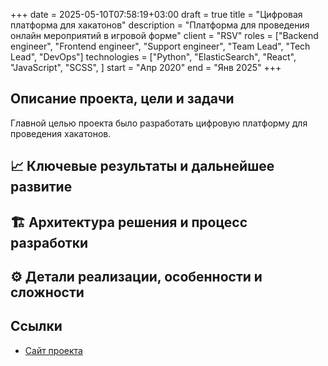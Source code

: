 +++ 
date         = 2025-05-10T07:58:19+03:00
draft        = true
title        = "Цифровая платформа для хакатонов"
description  = "Платформа для проведения онлайн мероприятий в игровой форме"
client       = "RSV"
roles        = ["Backend engineer", "Frontend engineer", "Support engineer", "Team Lead", "Tech Lead", "DevOps"]
technologies = ["Python", "ElasticSearch", "React", "JavaScript", "SCSS", ]
start        = "Апр 2020"
end          = "Янв 2025"
+++

## Описание проекта, цели и задачи 
Главной целью проекта было разработать цифровую платформу для проведения хакатонов. 
## 📈 Ключевые результаты и дальнейшее развитие
## 🏗 Архитектура решения и процесс разработки
## ⚙️ Детали реализации, особенности и сложности
## Ссылки
- [Сайт проекта](https://hacks-ai.ru)
